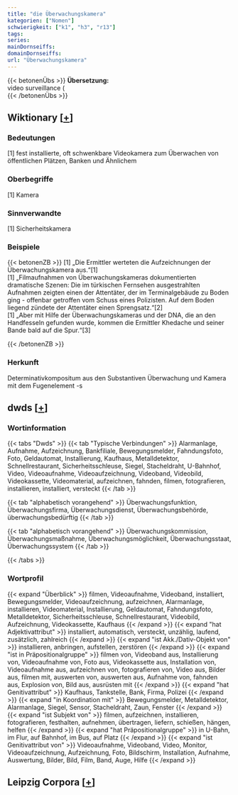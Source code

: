 ```yaml
---
title: "die Überwachungskamera"
kategorien: ["Nomen"]
schwierigkeit: ["k1", "h3", "r13"]
tags:
series:
mainDornseiffs:
domainDornseiffs:
url: "Überwachungskamera"
---
```


{{< betonenÜbs >}}
**Übersetzung:**  
video surveillance (  
{{< /betonenÜbs >}}

## Wiktionary [[+](https://de.wiktionary.org/wiki/Überwachungskamera)]

### Bedeutungen
[1] fest installierte, oft schwenkbare Videokamera zum Überwachen von öffentlichen Plätzen, Banken und Ähnlichem  

### Oberbegriffe
[1] Kamera  

### Sinnverwandte
[1] Sicherheitskamera  

### Beispiele
{{< betonenZB >}}
[1] „Die Ermittler werteten die Aufzeichnungen der Überwachungskamera aus.“[1]  
[1] „Filmaufnahmen von Überwachungskameras dokumentierten dramatische Szenen: Die im türkischen Fernsehen ausgestrahlten Aufnahmen zeigten einen der Attentäter, der im Terminalgebäude zu Boden ging - offenbar getroffen vom Schuss eines Polizisten. Auf dem Boden liegend zündete der Attentäter einen Sprengsatz.“[2]  
[1] „Aber mit Hilfe der Überwachungskameras und der DNA, die an den Handfesseln gefunden wurde, kommen die Ermittler Khedache und seiner Bande bald auf die Spur.“[3]  

{{< /betonenZB >}}
### Herkunft
Determinativkompositum aus den Substantiven Überwachung und Kamera mit dem Fugenelement -s  



## dwds [[+](https://www.dwds.de/wb/Überwachungskamera)]

### Wortinformation
{{< tabs "Dwds" >}}
{{< tab "Typische Verbindungen" >}}
Alarmanlage, Aufnahme, Aufzeichnung, Bankfiliale, Bewegungsmelder, Fahndungsfoto, Foto, Geldautomat, Installierung, Kaufhaus, Metalldetektor, Schnellrestaurant, Sicherheitsschleuse, Siegel, Stacheldraht, U-Bahnhof, Video, Videoaufnahme, Videoaufzeichnung, Videoband, Videobild, Videokassette, Videomaterial, aufzeichnen, fahnden, filmen, fotografieren, installieren, installiert, versteckt
{{< /tab >}}

{{< tab "alphabetisch vorangehend" >}}
Überwachungsfunktion, Überwachungsfirma, Überwachungsdienst, Überwachungsbehörde, überwachungsbedürftig
{{< /tab >}}

{{< tab "alphabetisch vorangehend" >}}
Überwachungskommission, Überwachungsmaßnahme, Überwachungsmöglichkeit, Überwachungsstaat, Überwachungssystem
{{< /tab >}}

{{< /tabs >}}

### Wortprofil
{{< expand "Überblick" >}} filmen, Videoaufnahme, Videoband, installiert, Bewegungsmelder, Videoaufzeichnung, aufzeichnen, Alarmanlage, installieren, Videomaterial, Installierung, Geldautomat, Fahndungsfoto, Metalldetektor, Sicherheitsschleuse, Schnellrestaurant, Videobild, Aufzeichnung, Videokassette, Kaufhaus {{< /expand >}}
{{< expand "hat Adjektivattribut" >}} installiert, automatisch, versteckt, unzählig, laufend, zusätzlich, zahlreich {{< /expand >}}
{{< expand "ist Akk./Dativ-Objekt von" >}} installieren, anbringen, aufstellen, zerstören {{< /expand >}}
{{< expand "ist in Präpositionalgruppe" >}} filmen von, Videoband aus, Installierung von, Videoaufnahme von, Foto aus, Videokassette aus, Installation von, Videoaufnahme aus, aufzeichnen von, fotografieren von, Video aus, Bilder aus, filmen mit, auswerten von, auswerten aus, Aufnahme von, fahnden aus, Explosion von, Bild aus, ausrüsten mit {{< /expand >}}
{{< expand "hat Genitivattribut" >}} Kaufhaus, Tankstelle, Bank, Firma, Polizei {{< /expand >}}
{{< expand "in Koordination mit" >}} Bewegungsmelder, Metalldetektor, Alarmanlage, Siegel, Sensor, Stacheldraht, Zaun, Fenster {{< /expand >}}
{{< expand "ist Subjekt von" >}} filmen, aufzeichnen, installieren, fotografieren, festhalten, aufnehmen, übertragen, liefern, schießen, hängen, helfen {{< /expand >}}
{{< expand "hat Präpositionalgruppe" >}} in U-Bahn, im Flur, auf Bahnhof, im Bus, auf Platz {{< /expand >}}
{{< expand "ist Genitivattribut von" >}} Videoaufnahme, Videoband, Video, Monitor, Videoaufzeichnung, Aufzeichnung, Foto, Bildschirm, Installation, Aufnahme, Auswertung, Bilder, Bild, Film, Band, Auge, Hilfe {{< /expand >}}

## Leipzig Corpora [[+](https://corpora.uni-leipzig.de/en/res?word=Überwachungskamera&corpusId=deu_newscrawl-public_2018)]

